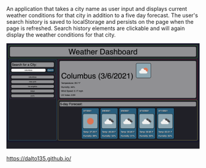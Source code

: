 An application that takes a city name as user input and displays current weather conditions for that city in addition to a five day forecast. The user's search history is saved to localStorage and persists on the page when the page is refreshed. Search history elements are clickable and will again display the weather conditions for that city.

![Screenshot](https://github.com/dalto135/06-Homework/blob/master/Screen%20Shot%202021-03-06%20at%2011.21.24%20AM.png)

https://dalto135.github.io/
